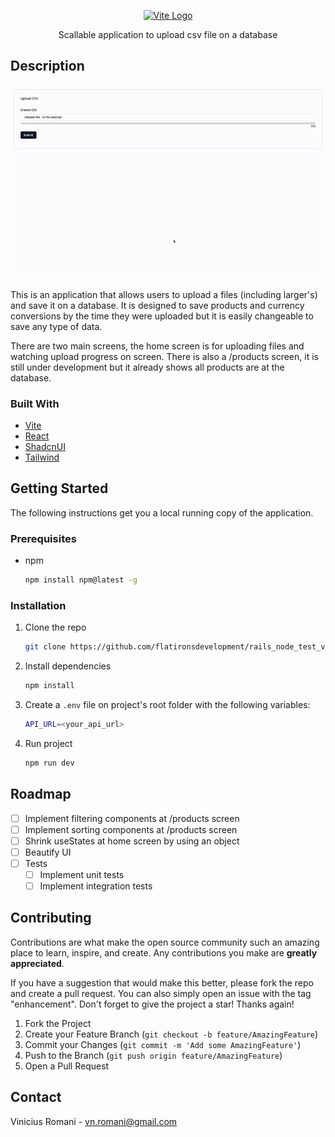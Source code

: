 <!-- PROJECT LOGO -->
<p align="center">
<a href="https://vite.dev" target="blank"><img src="https://vite.dev/logo.svg" width="120" alt="Vite Logo" /></a>
</p>
<p align="center">Scallable application to upload csv file on a database</p>

<!-- ABOUT THE PROJECT -->
## Description

![Usage](public/usage.gif)

This is an application that allows users to upload a files (including larger's) and save it on a database. It is designed to save products and currency conversions by the time they were uploaded but it is easily changeable to save any type of data. 

There are two main screens, the home screen is for uploading files and watching upload progress on screen. There is also a /products screen, it is still under development but it already shows all products are at the database.

### Built With

* [Vite](https://nestjs.com)
* [React](https://react.dev)
* [ShadcnUI](https://ui.shadcn.com)
* [Tailwind](https://tailwindcss.com)

<!-- GETTING STARTED -->
## Getting Started

The following instructions get you a local running copy of the application.

### Prerequisites

* npm
  ```sh
  npm install npm@latest -g
  ```

### Installation

1. Clone the repo
   ```sh
   git clone https://github.com/flatironsdevelopment/rails_node_test_viniciusromani.git
   ```
2. Install dependencies
   ```sh
   npm install
   ```
3. Create a `.env` file on project's root folder with the following variables:
   ```sh
   API_URL=<your_api_url>
   ```
4. Run project
   ```js
   npm run dev
   ```

<!-- ROADMAP -->
## Roadmap

- [ ] Implement filtering components at /products screen
- [ ] Implement sorting components at /products screen
- [ ] Shrink useStates at home screen by using an object
- [ ] Beautify UI
- [ ] Tests
    - [ ] Implement unit tests
    - [ ] Implement integration tests

<!-- CONTRIBUTING -->
## Contributing

Contributions are what make the open source community such an amazing place to learn, inspire, and create. Any contributions you make are **greatly appreciated**.

If you have a suggestion that would make this better, please fork the repo and create a pull request. You can also simply open an issue with the tag "enhancement".
Don't forget to give the project a star! Thanks again!

1. Fork the Project
2. Create your Feature Branch (`git checkout -b feature/AmazingFeature`)
3. Commit your Changes (`git commit -m 'Add some AmazingFeature'`)
4. Push to the Branch (`git push origin feature/AmazingFeature`)
5. Open a Pull Request

<!-- CONTACT -->
## Contact

Vinicius Romani - vn.romani@gmail.com
